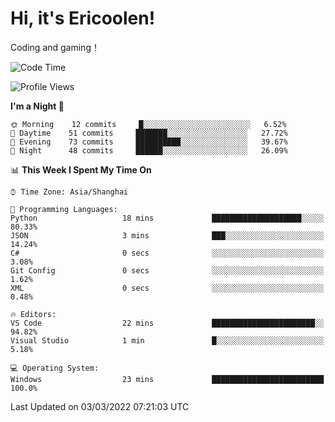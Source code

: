 # Hi, it's Ericoolen!
Coding and gaming！

<!--START_SECTION:waka-->
![Code Time](http://img.shields.io/badge/Code%20Time-184%20hrs%2058%20mins-blue)

![Profile Views](http://img.shields.io/badge/Profile%20Views-2-blue)

**I'm a Night 🦉** 

```text
🌞 Morning    12 commits     █░░░░░░░░░░░░░░░░░░░░░░░░   6.52% 
🌆 Daytime    51 commits     ███████░░░░░░░░░░░░░░░░░░   27.72% 
🌃 Evening    73 commits     ██████████░░░░░░░░░░░░░░░   39.67% 
🌙 Night      48 commits     ██████░░░░░░░░░░░░░░░░░░░   26.09%

```


📊 **This Week I Spent My Time On** 

```text
⌚︎ Time Zone: Asia/Shanghai

💬 Programming Languages: 
Python                   18 mins             ████████████████████░░░░░   80.33% 
JSON                     3 mins              ███░░░░░░░░░░░░░░░░░░░░░░   14.24% 
C#                       0 secs              ░░░░░░░░░░░░░░░░░░░░░░░░░   3.08% 
Git Config               0 secs              ░░░░░░░░░░░░░░░░░░░░░░░░░   1.62% 
XML                      0 secs              ░░░░░░░░░░░░░░░░░░░░░░░░░   0.48%

🔥 Editors: 
VS Code                  22 mins             ███████████████████████░░   94.82% 
Visual Studio            1 min               █░░░░░░░░░░░░░░░░░░░░░░░░   5.18%

💻 Operating System: 
Windows                  23 mins             █████████████████████████   100.0%

```


 Last Updated on 03/03/2022 07:21:03 UTC
<!--END_SECTION:waka-->

